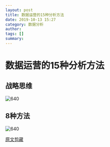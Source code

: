 ```yaml
---
layout: post
title: 数据运营的15种分析方法
date: 2019-10-13 15:27
category: 数据分析
author: 
tags: []
summary: 
---
```


# 数据运营的15种分析方法

## 战略思维
![640](http://img.edgev.cn/edgev/640.png)

## 8种方法
![640](http://img.edgev.cn/edgev/640.jpg)

[原文剪藏](https://static.app.yinxiang.com/embedded-web/profile/#/join?guid=6a770938-bd9e-42cc-ad58-010704935032&channel=copylink&shardId=s10&ownerId=800781)